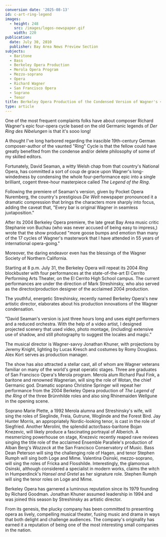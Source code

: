 ```yaml
---
conversion date: '2025-08-13'
id: c-art-ring-legend
images:
  - height: 248
    src: /images/logos-newspaper.gif
    width: 220
publication:
  date: July 30, 2010
  publisher: Bay Area News Preview Section
subjects:
  - Baritone
  - Bass
  - Berkeley Opera Production
  - Merola Opera Program
  - Mezzo-soprano
  - Opera
  - Richard Wagner
  - San Francisco Opera
  - Soprano
  - Tenor
title: Berkeley Opera Production of the Condensed Version of Wagner's <i>Der Ring des Nibelungen</i>
type: article
---
```



One of the most frequent complaints folks have about composer Richard Wagner's epic four-opera cycle based on the old Germanic legends of *Der Ring des Nibelungen* is that it's sooo long!

A thought I've long harbored regarding the irascible 19th-century German composer-author of the vaunted "Ring" Cycle is that the fellow could have greatly benefited from the condense and/or delete philosophy of some of my skilled editors.

Fortunately, David Seaman, a witty Welsh chap from that country's National Opera, has committed a sort of coup de grace upon Wagner's long-windedness by condensing the whole four-performance epic into a single brilliant, cogent three-hour masterpiece called *The Legend of the Ring*.

Following the premiere of Seaman's version, given by Pocket Opera Nuremberg, the country's prestigious *Die Welt* newspaper pronounced it a dramatic compression that brings the characters more sharply into focus, adding the caveat that, "Every bar is original Wagner in seamless juxtaposition."

After its 2004 Berkeley Opera premiere, the late great Bay Area music critic Stephanie von Buchau (who was never accused of being easy to impress,) wrote that the show produced "more goose bumps and emotion than many of the 17 cycles of Wagner's masterwork that I have attended in 55 years of international opera-going."

Moreover, the daring endeavor even has the blessings of the Wagner Society of Northern California.

Starting at 8 p.m. July 31, the Berkeley Opera will repeat its 2004 *Ring* blockbuster with four performances at the state-of-the-art El Cerrito Performing Arts Theater, on the El Cerrito High School campus. The current performances are under the direction of Mark Streshinsky, who also served as the director/production designer of the acclaimed 2004 production.

The youthful, energetic Streshinsky, recently named Berkeley Opera's new artistic director, elaborates about his production innovations of the Wagner condensation.

"David Seaman's version is just three hours long and uses eight performers and a reduced orchestra. With the help of a video artist, I designed projected scenery that used video, photo montage, (including) extensive use of shadow, and still photography to suggest the locales and magic."

The musical director is Wagner-savvy Jonathan Khuner, with projections by Jeremy Knight, lighting by Lucas Kresch and costumes by Romy Douglass. Alex Kort serves as production manager.

The show has also attracted a stellar cast, all of whom are Wagner veterans familiar on many of the world's great operatic stages. Three are graduates of San Francisco Opera's Merola program. Merola alum Richard Paul Fink, a baritone and renowned Wagnerian, will sing the role of Wotan, the chief Germanic god. Dramatic soprano Christine Springer will repeat her performance from the 2004 Berkeley Opera production of *The Legend of the Ring* of the three Brünnhilde roles and also sing Rhinemaiden Wellgune in the opening scene.

Soprano Marie Plette, a 1992 Merola alumna and Streshinsky's wife, will sing the roles of Sieglinde, Freia, Gutrune, Woglinde and the Forest Bird. Jay Hunter Morris, an appropriately Nordic-looking tenor, is cast in the role of Siegfried. Another Merolini, the splendid actor/bass-baritone Bojan Knezevic, will likely produce a fascinating portrayal of Alberich. A mesmerizing powerhouse on stage, Knezevic recently reaped rave reviews singing the title role of the acclaimed Ensemble Parallele's production of Alban Berg's *Wozzeck* at the San Francisco Conservatory of Music. Bass Dean Peterson will sing the challenging role of Hagen, and tenor Stephen Rumph will sing both Loge and Mime. Valentina Osinski, mezzo-soprano, will sing the roles of Fricka and Flosshilde. Interestingly, the glamorous Osinski, although considered a specialist in modern works, claims the witch in Humperdinck's *Hansel and Gretel* as her signature role. Stephen Rumph will sing the tenor roles on Loge and Mime.

Berkeley Opera has garnered a luminous reputation since its 1979 founding by Richard Goodman. Jonathan Khuner assumed leadership in 1994 and was joined this season by Streshinsky as artistic director.

From its genesis, the plucky company has been committed to presenting opera as lively, compelling musical theater, fusing music and drama in ways that both delight and challenge audiences. The company's originality has earned it a reputation of being one of the most interesting small companies in the nation.


